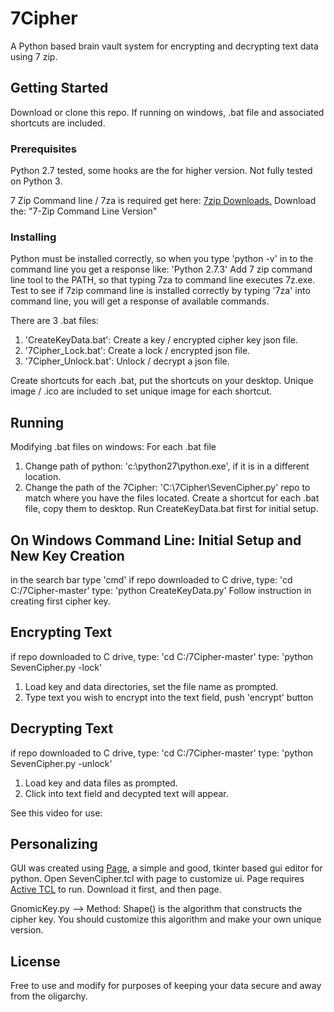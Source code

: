 # 7Cipher
A Python based brain vault system for encrypting and decrypting text data using 7 zip.

## Getting Started
Download or clone this repo.  If running on windows, .bat file and associated shortcuts are included.

### Prerequisites

Python 2.7 tested, some hooks are the for higher version.  Not fully tested on Python 3.

7 Zip Command line / 7za is required get here: [7zip Downloads.](https://www.7-zip.org/download.html)
Download the: "7-Zip Command Line Version"

### Installing
Python must be installed correctly, so when you type 'python -v' in to the command line you get a response like: 'Python 2.7.3'
Add 7 zip command line tool to the PATH, so that typing 7za to command line executes 7z.exe.
Test to see if 7zip command line is installed correctly by typing '7za' into command line, you will get a response of available commands.

There are 3 .bat files:
  1. 'CreateKeyData.bat': Create a key / encrypted cipher key json file.
  2. '7Cipher_Lock.bat': Create a lock / encrypted json file.
  3. '7Cipher_Unlock.bat': Unlock / decrypt a json file.
  
  Create shortcuts for each .bat, put the shortcuts on your desktop.  Unique image / .ico are included to set unique image for each shortcut.

## Running
Modifying .bat files on windows:
For each .bat file
  1. Change path of python: 'c:\python27\python.exe', if it is in a different location.
  2. Change the path of the 7Cipher: 'C:\7Cipher\SevenCipher.py' repo to match where you have the files located.
Create a shortcut for each .bat file, copy them to desktop.
Run CreateKeyData.bat first for initial setup.

On Windows Command Line:
Initial Setup and New Key Creation
----------------------------------
in the search bar type 'cmd'
if repo downloaded to C drive, type: 'cd C:/7Cipher-master'
type: 'python CreateKeyData.py'  Follow instruction in creating first cipher key.

Encrypting Text
----------------------------------
if repo downloaded to C drive, type: 'cd C:/7Cipher-master'
type: 'python SevenCipher.py -lock'  
  1. Load key and data directories, set the file name as prompted.
  2. Type text you wish to encrypt into the text field, push 'encrypt' button
  
Decrypting Text
----------------------------------
if repo downloaded to C drive, type: 'cd C:/7Cipher-master'
type: 'python SevenCipher.py -unlock'  
  1. Load key and data files as prompted.
  2. Click into text field and decypted text will appear.

See this video for use:

## Personalizing
GUI was created using [Page](https://sourceforge.net/projects/page/), a simple and good, tkinter based gui editor for python. Open SevenCipher.tcl with page to customize ui.
Page requires [Active TCL](https://www.activestate.com/products/activetcl/) to run.  Download it first, and then page.

GnomicKey.py --> Method: Shape() is the algorithm that constructs the cipher key.  You should customize this algorithm and make your own unique version.

## License
Free to use and modify for purposes of keeping your data secure and away from the oligarchy.

